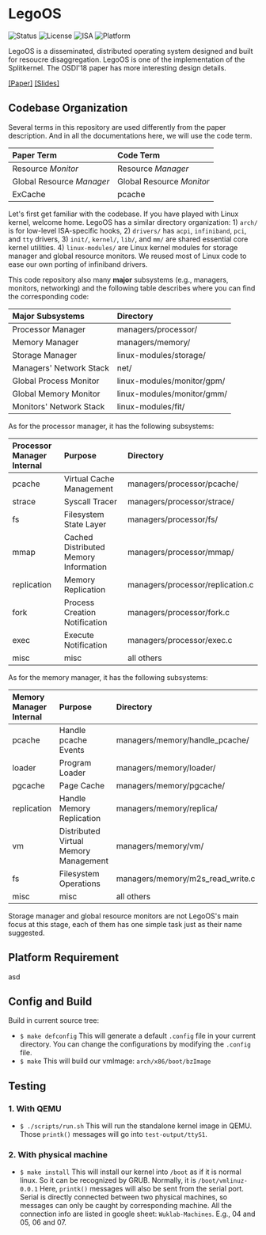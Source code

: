 # LegoOS

![Status](https://img.shields.io/badge/Version-Experimental-green.svg)
![License](https://img.shields.io/aur/license/yaourt.svg?style=popout)
![ISA](https://img.shields.io/badge/ISA-x86--64-orange.svg)
![Platform](https://img.shields.io/badge/Platform-Linux-red.svg)

LegoOS is a disseminated, distributed operating system designed and built for resoucre disaggregation. LegoOS is one of the implementation of the Splitkernel. The OSDI'18 paper has more interesting design details.

[[Paper]](https://engineering.purdue.edu/~yiying/LegoOS-OSDI18.pdf) [[Slides]]()

## Codebase Organization
Several terms in this repository are used differently from the paper description. And in all the documentations here, we will use the code term.

| Paper Term | Code Term|
|:------------|:----------|
| Resource _Monitor_    | Resource _Manager_  |
| Global Resource _Manager_    | Global Resource _Monitor_  |
| ExCache    | pcache   |

Let's first get familiar with the codebase. If you have played with Linux kernel, welcome home. LegoOS has a similar directory organization: 1) `arch/` is for low-level ISA-specific hooks, 2) `drivers/` has `acpi`, `infiniband`, `pci`, and `tty` drivers, 3) `init/`, `kernel/`, `lib/`, and `mm/` are shared essential core kernel utilities. 4) `linux-modules/` are Linux kernel modules for storage manager and global resource monitors. We reused most of Linux code to ease our own porting of infiniband drivers.

This code repository also many __major__ subsystems (e.g., managers, monitors, networking) and the following table describes where you can find the corresponding code:

| Major Subsystems | Directory |
|:---------|:-----------|
|Processor Manager| managers/processor/|
|Memory Manager |managers/memory/|
|Storage Manager |linux-modules/storage/|
|Managers' Network Stack|net/|
|Global Process Monitor |linux-modules/monitor/gpm/|
|Global Memory Monitor |linux-modules/monitor/gmm/|
|Monitors' Network Stack|linux-modules/fit/|

As for the processor manager, it has the following subsystems:

| Processor Manager Internal | Purpose |Directory|
|:---------------------------|:--------|:---------|
|pcache|Virtual Cache Management|managers/processor/pcache/|
|strace|Syscall Tracer|managers/processor/strace/|
|fs|Filesystem State Layer|managers/processor/fs/|
|mmap|Cached Distributed Memory Information|managers/processor/mmap/|
|replication|Memory Replication|managers/processor/replication.c|
|fork|Process Creation Notification|managers/processor/fork.c|
|exec|Execute Notification|managers/processor/exec.c|
|misc|misc|all others|

As for the memory manager, it has the following subsystems:

| Memory Manager Internal| Purpose | Directory|
|:-----------------------|:--------|:---------|
|pcache|Handle pcache Events|managers/memory/handle_pcache/|
|loader|Program Loader|managers/memory/loader/|
|pgcache|Page Cache|managers/memory/pgcache/|
|replication|Handle Memory Replication|managers/memory/replica/|
|vm|Distributed Virtual Memory Management|managers/memory/vm/|
|fs|Filesystem Operations|managers/memory/m2s_read_write.c|
|misc|misc| all others|

Storage manager and global resource monitors are not LegoOS's main focus at this stage, each of them has one simple task just as their name suggested.

## Platform Requirement
asd

## Config and Build

Build in current source tree:
- `$ make defconfig`
        This will generate a default `.config` file in your current directory.
        You can change the configurations by modifying the `.config` file.
- `$ make`
        This will build our vmImage: `arch/x86/boot/bzImage`

## Testing
### 1. With QEMU
- `$ ./scripts/run.sh`
        This will run the standalone kernel image in QEMU.
        Those `printk()` messages will go into `test-output/ttyS1`.

### 2. With physical machine
- `$ make install`
        This will install our kernel into `/boot` as if it is normal linux.
	So it can be recognized by GRUB. Normally, it is `/boot/vmlinuz-0.0.1`
        Here, `printk()` messages will also be sent from the serial port.
        Serial is directly connected between two physical machines, so messages
        can only be caught by corresponding machine. All the connection info
        are listed in google sheet: `Wuklab-Machines`. E.g., 04 and 05, 06 and 07.
